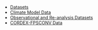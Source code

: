 * [Datasets](index.md)
* [Climate Model Data](climate_model_data.md)
* [Observational and Re-analysis Datasets](obs_reanalysis_data.md)
* [CORDEX-FPSCONV Data](cordex_fpsconv_data.md)

